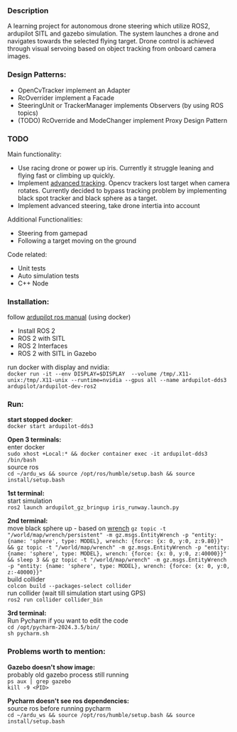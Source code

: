 ### Description
A learning project for autonomous drone steering which utilize ROS2, ardupilot SITL and gazebo simulation.
The system launches a drone and navigates towards the selected flying target.
Drone control is achieved through visual servoing based on object tracking from onboard camera images.

### Design Patterns:
- OpenCvTracker implement an Adapter
- RcOverrider implement a Facade
- SteeringUnit or TrackerManager implements Observers (by using ROS topics)
- (TODO) RcOverride and ModeChanger implement Proxy Design Pattern

### TODO
Main functionality:
- Use racing drone or power up iris. Currently it struggle leaning and flying fast or climbing up quickly.
- Implement [advanced tracking](https://www.computer.org/csdl/journal/ec/2022/03/09519550/1wc8Vbe1r7G). Opencv trackers lost target when camera rotates. Currently decided to bypass tracking problem by implementing black spot tracker and black sphere as a target.
- Implement advanced steering, take drone intertia into account

Additional Functionalities:
- Steering from gamepad
- Following a target moving on the ground

Code related:
- Unit tests
- Auto simulation tests
- C++ Node

### Installation:
follow [ardupilot ros manual](https://ardupilot.org/dev/docs/ros.html) (using docker)
- Install ROS 2
- ROS 2 with SITL
- ROS 2 Interfaces
- ROS 2 with SITL in Gazebo

run docker with display and nvidia: \
`docker run -it --env DISPLAY=$DISPLAY  --volume /tmp/.X11-unix:/tmp/.X11-unix --runtime=nvidia --gpus all --name ardupilot-dds3 ardupilot/ardupilot-dev-ros2`

### Run:
**start stopped docker**:\
`docker start ardupilot-dds3`

**Open 3 terminals:**\
enter docker\
`sudo xhost +Local:* && docker container exec -it ardupilot-dds3 /bin/bash`\
source ros\
`cd ~/ardu_ws && source /opt/ros/humble/setup.bash && source install/setup.bash`

**1st terminal:**\
start simulation\
`ros2 launch ardupilot_gz_bringup iris_runway.launch.py`

**2nd terminal:**\
move black sphere up - based on [wrench](https://community.gazebosim.org/t/is-there-a-way-to-give-initial-velocity-or-force-to-the-model-in-the-gazebo/2397/6)
`gz topic -t "/world/map/wrench/persistent" -m gz.msgs.EntityWrench -p "entity: {name: 'sphere', type: MODEL}, wrench: {force: {x: 0, y:0, z:9.80}}" && gz topic -t "/world/map/wrench" -m gz.msgs.EntityWrench -p "entity: {name: 'sphere', type: MODEL}, wrench: {force: {x: 0, y:0, z:40000}}" && sleep 3 && gz topic -t "/world/map/wrench" -m gz.msgs.EntityWrench -p "entity: {name: 'sphere', type: MODEL}, wrench: {force: {x: 0, y:0, z:-40000}}"`\
build collider\
`colcon build --packages-select collider`\
run collider (wait till simulation start using GPS)\
`ros2 run collider collider_bin`

**3rd terminal:**\
Run Pycharm if you want to edit the code\
`cd /opt/pycharm-2024.3.5/bin/`\
`sh pycharm.sh`

### Problems worth to mention:
**Gazebo doesn't show image:**\
probably old gazebo process still running\
`ps aux | grep gazebo`\
`kill -9 <PID>`

**Pycharm doesn't see ros dependencies:**\
source ros before running pycharm\
`cd ~/ardu_ws && source /opt/ros/humble/setup.bash && source install/setup.bash`
